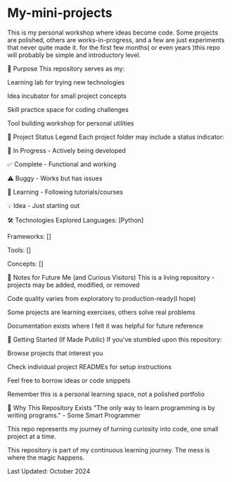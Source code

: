 # My-mini-projects
This is my personal workshop where ideas become code. Some projects are polished, others are works-in-progress, and a few are just experiments that never quite made it.
for the first few months( or even years )this repo will probably be simple and introductory level.

🎯 Purpose
This repository serves as my:

Learning lab for trying new technologies

Idea incubator for small project concepts

Skill practice space for coding challenges

Tool building workshop for personal utilities

🚧 Project Status Legend
Each project folder may include a status indicator:

🔄 In Progress - Actively being developed

✅ Complete - Functional and working

⚠️ Buggy - Works but has issues

🎯 Learning - Following tutorials/courses

💡 Idea - Just starting out

🛠️ Technologies Explored
Languages: [Python]

Frameworks: []

Tools: []

Concepts: []

📝 Notes for Future Me (and Curious Visitors)
This is a living repository - projects may be added, modified, or removed

Code quality varies from exploratory to production-ready(I hope)

Some projects are learning exercises, others solve real problems

Documentation exists where I felt it was helpful for future reference

🚀 Getting Started (If Made Public)
If you've stumbled upon this repository:

Browse projects that interest you

Check individual project READMEs for setup instructions

Feel free to borrow ideas or code snippets

Remember this is a personal learning space, not a polished portfolio

🤔 Why This Repository Exists
"The only way to learn programming is by writing programs." - Some Smart Programmer

This repo represents my journey of turning curiosity into code, one small project at a time.

This repository is part of my continuous learning journey. The mess is where the magic happens.

Last Updated: October 2024
